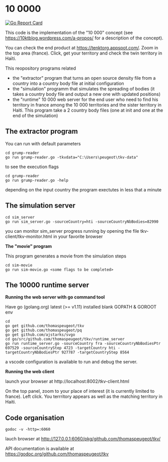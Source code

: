 10 0000
=======

[![Go Report Card](https://goreportcard.com/badge/github.com/thomaspeugeot/tkv)](https://goreportcard.com/report/github.com/thomaspeugeot/tkv)

This code is the implementation of the "10 000" concept (see https://10ktblog.wordpress.com/a-propos/ for a description of the concept). 

You can check the end product at https://tenktorg.appspot.com/. Zoom in the top area (france). Click, get your territory and check the twin territory in Haïti. 

This reopository programs related
* the "extractor" program that turns an open source density file from a country into a country body file at initial configuration
* the "simulation" programm that simulates the spreading of bodies (it takes a country body file and output a new one with updated positions)  
* the "runtime" 10 000 web server for the end user who need to find his territory in france among the 10 000 territories and the sister territory in Haiti. This program take a 2 country body files (one at init and one at the end of the simulation)


The extractor program
-------------------------
You can run with default parameters
```
cd grump-reader
go run grump-reader.go -tkvdata="C:\Users\peugeot\tkv-data"
```
to see the execution flags
```
cd grump-reader
go run grump-reader.go -help
```

depending on the input country the program exectutes in less that a minute

The simulation server
-------------------------

```
cd sim_server
go run sim_server.go -sourceCountry=hti -sourceCountryNbBodies=82990
```

you can monitor sim_server progress running by opening the file  tkv-client/tkv-monitor.html in your favorite browser


**The "movie" program**

This program generates a movie from the simulation steps
```
cd sim-movie
go run sim-movie.go <some flags to be completed>
```

The 10000 runtime server
-------------------------

**Running the web server with go command tool**

Have go (golang.org) latest (>= v1.11) installed
blank GOPATH & GOROOT env

```
cd
go get github.com/thomaspeugeot/tkv
go get github.com/thomaspeugeot/pq
go get github.com/ajstarks/svgo
cd go/src/github.com/thomaspeugeot/tkv/runtime_server
go run runtime_server.go -sourceCountry fra -sourceCountryNbBodiesPtr 697529 -sourceCountryStep 4723 -targetCountry hti -targetCountryNbBodiesPtr 927787 -targetCountryStep 8564
```

a vscode configuration is available to run and debug the server.

**Running the web client**


launch your browser at http://localhost:8002/tkv-client.html

On the top panel, zoom to your place of interest (it is currently limited to france). Left click. You terrritory appears as well as the matching territory in Haiti.

Code organisation
------------------

```
godoc -v -http=:6060
```
lauch browser at http://127.0.0.1:6060/pkg/github.com/thomaspeugeot/tkv/

API documentation is available at https://godoc.org/github.com/thomaspeugeot/tkv